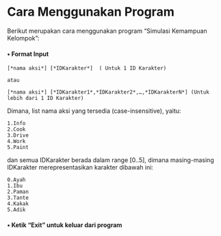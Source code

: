 # Cara Menggunakan Program 
Berikut merupakan cara menggunakan program “Simulasi Kemampuan Kelompok”:

#### •	Format Input
```
[*nama aksi*] [*IDKarakter*]  ( Untuk 1 ID Karakter)

atau 

[*nama aksi*] [*IDKarakter1*,*IDKarakter2*,…,*IDKarakterN*] (Untuk lebih dari 1 ID Karakter)
```

Dimana, list nama aksi yang tersedia (case-insensitive), yaitu:
```
1.Info
2.Cook
3.Drive
4.Work
5.Paint
```

dan semua IDKarakter berada dalam range [0..5], dimana masing-masing IDKarakter merepresentasikan karakter dibawah ini:
```
0.Ayah
1.Ibu
2.Paman
3.Tante
4.Kakak
5.Adik
```


#### •	Ketik “Exit” untuk keluar dari program 
